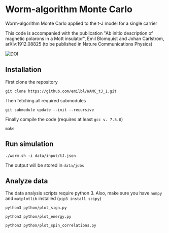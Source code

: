# Worm-algorithm Monte Carlo

Worm-algorithm Monte Carlo applied to the t-J model for a single carrier

This code is accompanied with the publication "Ab initio description of magnetic polarons in a Mott insulator", Emil Blomquist and Johan Carlström, arXiv:1912.08825 (to be published in Nature Communications Physics)

[![DOI](https://zenodo.org/badge/270650235.svg)](https://zenodo.org/badge/latestdoi/270650235)

## Installation

First clone the repository
```
git clone https://github.com/emilbl/WAMC_tJ_1.git
```

Then fetching all required submodules
```
git submodule update --init --recursive
```

Finally compile the code (requires at least `gcc v. 7.5.0`)
```
make
```

## Run simulation

```
./worm.sh -i data/input/tJ.json
```
The output will be stored in `data/jobs`

## Analyze data

The data analysis scripts require python 3. Also, make sure you have `numpy` and `matplotlib` installed (`pip3 install scipy`)

```
python3 python/plot_sign.py
```

```
python3 python/plot_energy.py
```

```
python3 python/plot_spin_correlations.py
```